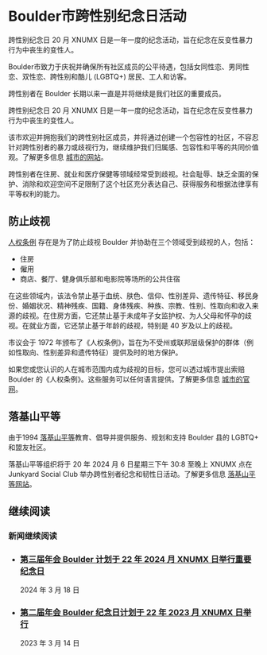 # Boulder市跨性别纪念日活动

跨性别纪念日 20 月 XNUMX 日是一年一度的纪念活动，旨在纪念在反变性暴力行为中丧生的变性人。

Boulder市致力于庆祝并确保所有社区成员的公平待遇，包括女同性恋、男同性恋、双性恋、跨性别和酷儿 (LGBTQ+) 居民、工人和访客。

跨性别者在 Boulder 长期以来一直是并将继续是我们社区的重要成员。

跨性别纪念日 20 月 XNUMX 日是一年一度的纪念活动，旨在纪念在反变性暴力行为中丧生的变性人。

该市欢迎并拥抱我们的跨性别社区成员，并将通过创建一个包容性的社区，不容忍针对跨性别者的暴力或歧视行为，继续维护我们归属感、包容性和平等的共同价值观。了解更多信息 [城市的网站](https://bouldercolorado.gov/zh-TW/services/lgbtq-boulder)。

跨性别者在住房、就业和医疗保健等领域经常受到歧视。社会耻辱、缺乏全面的保护、消除和欢迎空间不足限制了这个社区充分表达自己、获得服务和根据法律享有平等权利的能力。

## 防止歧视

[人权条例](https://bouldercolorado.gov/zh-TW/services/human-rights-ordinance) 存在是为了防止歧视 Boulder 并协助在三个领域受到歧视的人，包括：

- 住房
- 僱用
- 商店、餐厅、健身俱乐部和电影院等场所的公共住宿

在这些领域内，该法令禁止基于血统、肤色、信仰、性别差异、遗传特征、移民身份、婚姻状况、精神残疾、国籍、身体残疾、种族、宗教、性别、性取向和收入来源的歧视。在住房方面，它还禁止基于未成年子女监护权、为人父母和怀孕的歧视。在就业方面，它还禁止基于年龄的歧视，特别是 40 岁及以上的歧视。

市议会于 1972 年颁布了《人权条例》，旨在为不受州或联邦层级保护的群体（例如性取向、性别差异和遗传特征）提供及时的地方保护。

如果您或您认识的人在城市范围内成为歧视的目标，您可以透过城市提出索赔 Boulder 的《人权条例》。这些服务可以任何语言提供。了解更多信息 [城市的官网](https://bouldercolorado.gov/zh-TW/services/human-rights-ordinance)。

## 落基山平等

由于1994 [落基山平等](https://www.rmequality.org/)教育、倡导并提供服务、规划和支持 Boulder 县的 LGBTQ+ 和盟友社区。

落基山平等组织将于 20 年 2024 月 6 日星期三下午 30:8 至晚上 XNUMX 点在 Junkyard Social Club 举办跨性别者纪念和韧性日活动。了解更多信息 [落基山平等网站](https://www.rmequality.org/events)。

## 继续阅读

### 新闻继续阅读

- ### [第三届年会 Boulder 计划于 22 年 2024 月 XNUMX 日举行重要纪念日](/zh-TW/news/third-annual-boulder-strong-day-remembrance-planned-march-22-2024)

  2024 年 3 月 18 日
  
- ### [第二届年会 Boulder 纪念日计划于 22 年 2023 月 XNUMX 日举行](/zh-TW/news/second-annual-boulder-strong-day-remembrance-planned-march-22-2023)

  2023 年 3 月 14 日